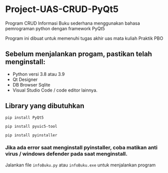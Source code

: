 # Project-UAS-CRUD-PyQt5
Program CRUD Informasi Buku sederhana menggunakan bahasa pemrograman python dengan framework PyQt5

Program ini dibuat untuk memenuhi tugas akhir uas mata kuliah Praktik PBO

## Sebelum menjalankan progam, pastikan telah menginstall:
 * Python versi 3.8 atau 3.9
 * Qt Designer
 * DB Browser Sqlite
 * Visual Studio Code / code editor lainnya.
 
 
 ## Library yang dibutuhkan 
 
 ```
 pip install PyQt5
 ```
 
 ```
 pip install pyuic5-tool
 ```
 
 ```
 pip install pyinstaller
 ```
 
 
 ### Jika ada error saat menginstall pyinstaller, coba matikan anti virus / windows defender pada saat menginstall.
 
 Jalankan file `infoBuku.py` atau `infoBuku.exe` untuk menjalankan program

